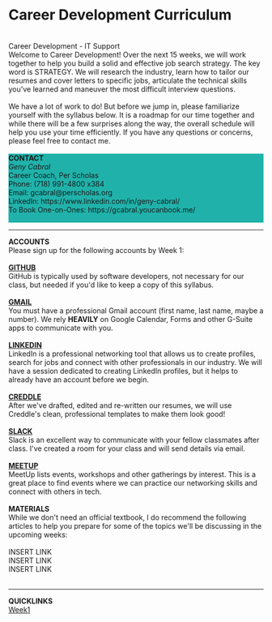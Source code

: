 # Career Development Curriculum
<br/>
Career Development - IT Support
<br/>
Welcome to Career Development! Over the next 15 weeks, we will work together to help you build a solid and effective job search strategy. The key word is STRATEGY. We will research the industry, learn how to tailor our resumes and cover letters to specific jobs, articulate the technical skills you've learned and maneuver the most difficult interview questions.
<br/>
<br/>
We have a lot of work to do! But before we jump in, please familiarize yourself with the syllabus below. It is a roadmap for our time together and while there will be a few surprises along the way, the overall schedule will help you use your time efficiently. If you have any questions or concerns, please feel free to contact me.
<br/>
<br/>
<div style="background-color:lightseagreen">
<b>CONTACT</b>
<br/>
<i>Geny Cabral</i>
<br/>
Career Coach, Per Scholas
<br/>
Phone: (718) 991-4800 x384
<br/>
Email: gcabral@perscholas.org
<br/>
LinkedIn: https://www.linkedin.com/in/geny-cabral/
<br/>
To Book One-on-Ones:
https://gcabral.youcanbook.me/
<br/>
<br/>
</div>
<hr>
<b>ACCOUNTS</b>
<br/>
Please sign up for the following accounts by Week 1:
<br/>
<br/>
<b><a href="https://github.com/">GITHUB</a></b>
<br/>
GitHub is typically used by software developers, not necessary for our class, but needed if you'd like to keep a copy of this syllabus.
<br/>
<br/>
<b><a href="https://mail.google.com">GMAIL</a></b>
<br/>
You must have a professional Gmail account (first name, last name, maybe a number). We rely <b>HEAVILY</b> on Google Calendar, Forms and other G-Suite apps to communicate with you.
<br/>
<br/>
<b><a href="https://www.linkedin.com/">LINKEDIN</a></b>
<br/>
LinkedIn is a professional networking tool that allows us to create profiles, search for jobs and connect with other professionals in our industry. We will have a session dedicated to creating LinkedIn profiles, but it helps to already have an account before we begin.
<br/>
<br/>
<b><a href="http://creddle.io/">CREDDLE</a></b>
</br>
After we've drafted, edited and re-written our resumes, we will use Creddle's clean, professional templates to make them look good!
<br/>
<br/>
<b><a href="https://slack.com">SLACK</a></b>
<br/>
Slack is an excellent way to communicate with your fellow classmates after class. I've created a room for your class and will send details via email.
<br/>
<br/>
<b><a href="https://www.meetup.com/">MEETUP</a></b>
<br/>
MeetUp lists events, workshops and other gatherings by interest. This is a great place to find events where we can practice our networking skills and connect with others in tech.
<br/>

<br/>
<b>MATERIALS</b>
<br/>
 While we don't need an official textbook, I do recommend the following articles to help you prepare for some of the topics we'll be   discussing in the upcoming weeks:
<br/>
<br/>
  INSERT LINK
<br/>
  INSERT LINK
<br/>
  INSERT LINK
<br/>
<br/>
<hr/>
<b>QUICKLINKS</b>
<nav>
  <a href="#week1">Week1</a>
</nav>
